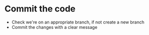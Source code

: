 # Commit the code

- Check we're on an appropriate branch, if not create a new branch
- Commit the changes with a clear message
